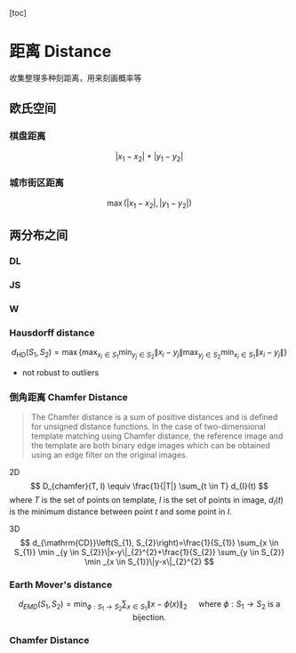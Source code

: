 [toc]



# 距离 Distance

收集整理多种刻距离，用来刻画概率等



## 欧氏空间



### 棋盘距离

$$
|x_1 - x_2| + |y_1 - y_2|
$$

### 城市街区距离

$$
\max(|x_1 - x_2|, |y_1 - y_2|)
$$





## 两分布之间

### DL 



### JS



### W



### Hausdorff distance

$$
d_{\mathrm{HD}}\left(S_{1}, S_{2}\right)=\max \left\{\max _{x_{i} \in S_{1}} \min _{y_{j} \in S_{2}}\left\|x_{i}-y_{j}\right\| \max _{y_{j} \in S_{2}} \min _{x_{i} \in S_{1}}\left\|x_{i}-y_{j}\right\|\right\}
$$



- not robust to outliers

### 倒角距离 Chamfer Distance

> The Chamfer distance is a sum of positive distances and is defined for unsigned distance functions. In the case of two-dimensional template matching using Chamfer distance, the reference image and the template are both binary edge images which can be obtained using an edge filter on the original images.

2D
$$
D_{chamfer}(T, I) \equiv \frac{1}{|T|} \sum_{t \in T} d_{I}(t)
$$
where $T$ is the set of points on template, $I$ is the  set of points in image, $d_I(t)$ is the minimum distance between point $t$ and some point in $I$.

3D
$$
d_{\mathrm{CD}}\left(S_{1}, S_{2}\right)=\frac{1}{S_{1}} \sum_{x \in S_{1}} \min _{y \in S_{2}}\|x-y\|_{2}^{2}+\frac{1}{S_{2}} \sum_{y \in S_{2}} \min _{x \in S_{1}}\|y-x\|_{2}^{2}
$$




### Earth Mover's distance

$$
d_{E M D}\left(S_1, S_2\right)=\min _{\phi: S_1 \rightarrow S_2} \sum_{x \in S_1}\|x-\phi(x)\|_2 \quad \text { where } \phi: S_1 \rightarrow S_2 \text { is a bijection. }
$$





### Chamfer Distance

